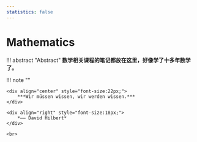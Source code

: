 ```yaml
---
statistics: false
---
```


# Mathematics

!!! abstract "Abstract" 
    **数学相关课程的笔记都放在这里，好像学了十多年数学了。**


!!! note ""
    <br>

    <div align="center" style="font-size:22px;">
        ***Wir müssen wissen, wir werden wissen.***
    </div>

    <div align="right" style="font-size:18px;">
        *—— David Hilbert*
    </div>

    <br>
